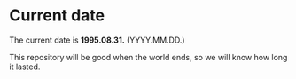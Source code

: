 # Current date

The current date is **1995.08.31.** (YYYY.MM.DD.)

This repository will be good when the world ends, so we will know how long it lasted.
